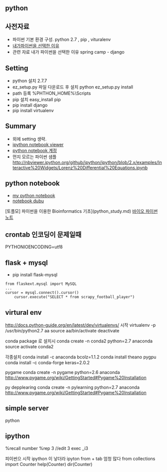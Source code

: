 

python
-----------

사전자료
--------------
- 파이썬 기본 환경 구성. python 2.7 , pip , vituralenv
- [내가파이썬을 선택한 이유](https://github.com/ethdemor/springcamp2014)
- 관련 자료 내가 파이썬을 선택한 이유 spring camp  - django


Setting
------------------
- python 설치 2.7.7
- ez_setup.py 파일 다운로드 후 설치 python ez_setup.py install
- path 등록 %PHTHON_HOME%\Scripts
- pip 설치 easy_install pip
- pip install django
- pip install virtualenv

Summary
------------------
- 외에 setting 생략.
- [ipython notebook viewer](http://nbviewer.ipython.org/)
- [python notebook 계정](https://www.wakari.io)
- 먼지 모르는 파이썬 샘플 http://nbviewer.ipython.org/github/ipython/ipython/blob/2.x/examples/Interactive%20Widgets/Lorenz%20Differential%20Equations.ipynb

python notebook
-----------------
- [my python notebook](http://nbviewer.ipython.org/github/makeduck/makeduck.github.io/blob/master/python)
- [notebook dubu ](http://nbviewer.ipython.org/github/makeduck/makeduck.github.io/blob/master/python/dubu.ipynb)

[토플모] 파이썬을 이용한 Bioinformatics 기초](python_study.md)
[바이오 파이썬 노트](python_study_note.md)


crontab 인코딩이 문제일때
------------------------------
PYTHONIOENCODING=utf8

## flask + mysql 
- pip install flask-mysql
```
from flaskext.mysql import MySQL
...
cursor = mysql.connect().cursor()
    cursor.execute("SELECT * from scrapy_football_player")

```


virtural env
------------------

http://docs.python-guide.org/en/latest/dev/virtualenvs/
시작
virtualenv -p /usr/bin/python2.7 aa
source aa/bin/activate
deactivate

conda package 로 설치시
conda create -n conda2 python=2.7 anaconda
source activate conda2

각종설치
conda install -c anaconda bcolz=1.1.2
conda install theano pygpu
conda install -c conda-forge keras=2.0.2


pygame
conda create -n pygame python=2.6 anaconda
http://www.pygame.org/wiki/GettingStarted#Pygame%20Installation


py depplearing
conda create -n pylearning python=2.7 anaconda
http://www.pygame.org/wiki/GettingStarted#Pygame%20Installation


simple server
--------------------
python


ipython
 -------------------

%recall number
%rep 3  //edit 3
exec _i3


피이썬으 시작 ipython 이 낳더라
ipyton
from + tab  엄청 많다
from collections import Counter
help(Counter)
dir(Counter)
